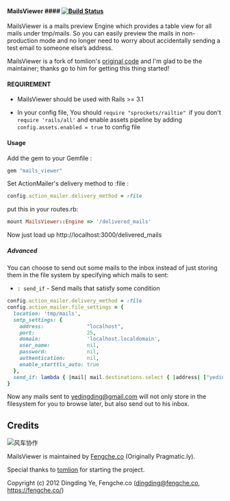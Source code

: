 #### MailsViewer #### [![Build Status](https://travis-ci.org/munky69rock/mails_viewer.svg)](https://travis-ci.org/munky69rock/mails_viewer)

   MailsViewer is a mails preview Engine which provides a table view for all mails under tmp/mails. So you can easily preview the mails
   in non-production mode and no longer need to worry about accidentally sending a test email to someone else’s address.

   MailsViewer is a fork of tomlion's [original code](https://github.com/tomlion/mails_viewer) and I'm glad to be
   the maintainer; thanks go to him for getting this thing started!

#### REQUIREMENT ####

* MailsViewer should be used with Rails >= 3.1

* In your config file, You should `require "sprockets/railtie" `if you don't `require 'rails/all'`
and enable assets pipeline by adding `config.assets.enabled = true` to config file

#### Usage ####

Add the gem to your Gemfile :

```ruby
gem "mails_viewer"
```

Set ActionMailer's delivery method to :file :

```ruby
config.action_mailer.delivery_method = :file
```

put this in your routes.rb:

```ruby
mount MailsViewer::Engine => '/delivered_mails'
```

Now just load up http://localhost:3000/delivered_mails

##### Advanced #####

You can choose to send out some mails to the inbox instead of just
storing them in the file system by specifying which mails to sent:

- `: send_if`          - Send mails that satisfy some condition

```ruby
config.action_mailer.delivery_method = :file
config.action_mailer.file_settings = {
  location: 'tmp/mails',
  smtp_settings: {
    address:              "localhost",
    port:                 25,
    domain:               'localhost.localdomain',
    user_name:            nil,
    password:             nil,
    authentication:       nil,
    enable_starttls_auto: true
  },
  send_if: lambda { |mail| mail.destinations.select { |address| ["yedingding@gmail.com"].include?(address) }.any? }
}
```

Now any mails sent to yedingding@gmail.com will not only store in the
filesystem for you to browse later, but also send out to his inbox.

Credits
-------

![风车协作](https://fengche.co/assets/logo-with-name.png)

MailsViewer is maintained by [Fengche.co](https://fengche.co/ "Fengche.co") (Originally Pragmatic.ly).

Special thanks to [tomlion](https://github.com/tomlion) for starting the project.

Copyright (c) 2012 Dingding Ye, Fengche.co (dingding@fengche.co, https://fengche.co/)
